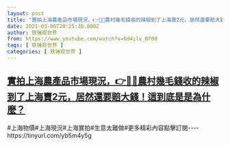 ```yaml
---
layout: post
title: "實拍上海農產品市場現況，👉🍄🍍農村幾毛錢收的辣椒到了上海賣2元，居然還要賠大錢！這到底是是為什麼？"
date: 2021-03-06T20:25:38.000Z
author: 铁锤观世界
from: https://www.youtube.com/watch?v=Od4ilv_Nf00
tags: [ 铁锤观世界 ]
categories: [ 铁锤观世界 ]
---
```

<!--1615062338000-->
[實拍上海農產品市場現況，👉🍄🍍農村幾毛錢收的辣椒到了上海賣2元，居然還要賠大錢！這到底是是為什麼？](https://www.youtube.com/watch?v=Od4ilv_Nf00)
------

<div>
#上海物價#上海現況#上海實拍#生意太難做#更多精彩內容點擊訂閱----https://tinyurl.com/yb5m4y5g
</div>
